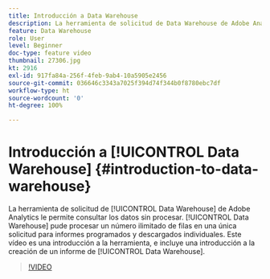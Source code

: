 ```yaml
---
title: Introducción a Data Warehouse
description: La herramienta de solicitud de Data Warehouse de Adobe Analytics le permite consultar los datos sin procesar. Data Warehouse pude procesar un número ilimitado de filas en una única solicitud para informes programados y descargados individuales. Este vídeo es una introducción a la herramienta, e incluye una introducción a la creación de un informe de Data Warehouse.
feature: Data Warehouse
role: User
level: Beginner
doc-type: feature video
thumbnail: 27306.jpg
kt: 2916
exl-id: 917fa84a-256f-4feb-9ab4-10a5905e2456
source-git-commit: 036646c3343a7025f394d74f344b0f8780ebc7df
workflow-type: ht
source-wordcount: '0'
ht-degree: 100%

---
```


# Introducción a [!UICONTROL Data Warehouse] {#introduction-to-data-warehouse}

La herramienta de solicitud de [!UICONTROL Data Warehouse] de Adobe Analytics le permite consultar los datos sin procesar. [!UICONTROL Data Warehouse] pude procesar un número ilimitado de filas en una única solicitud para informes programados y descargados individuales. Este vídeo es una introducción a la herramienta, e incluye una introducción a la creación de un informe de [!UICONTROL Data Warehouse].

>[!VIDEO](https://video.tv.adobe.com/v/27306/?quality=12)
